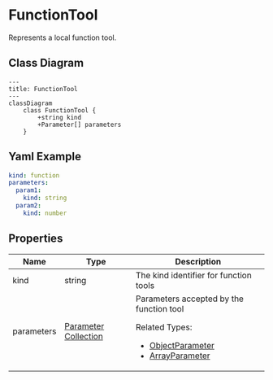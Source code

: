 # FunctionTool

Represents a local function tool.

## Class Diagram

```mermaid
---
title: FunctionTool
---
classDiagram
    class FunctionTool {
        +string kind
        +Parameter[] parameters
    }
```



## Yaml Example
```yaml
kind: function
parameters:
  param1:
    kind: string
  param2:
    kind: number

```




## Properties

| Name | Type | Description |
| ---- | ---- | ----------- |
| kind | string | The kind identifier for function tools  |
| parameters | [Parameter Collection](Parameter.md) | Parameters accepted by the function tool <p>Related Types:<ul><li>[ObjectParameter](ObjectParameter.md)</li><li>[ArrayParameter](ArrayParameter.md)</li></ul></p> |




